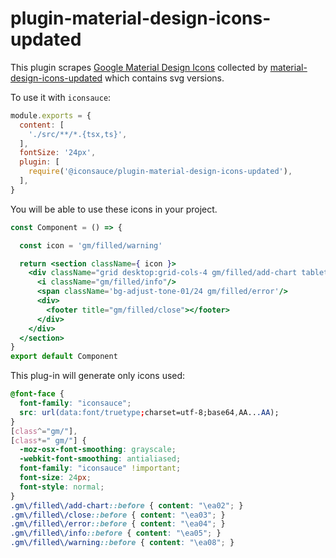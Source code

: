 # plugin-material-design-icons-updated

This plugin scrapes [Google Material Design Icons](https://fonts.google.com/icons) collected by [material-design-icons-updated](https://github.com/stramel/material-design-icons-updated) which contains svg versions.

To use it with `iconsauce`:

```js
module.exports = {
  content: [
    './src/**/*.{tsx,ts}',
  ],
  fontSize: '24px',
  plugin: [
    require('@iconsauce/plugin-material-design-icons-updated'),
  ],
}
```

You will be able to use these icons in your project.

```jsx
const Component = () => {

  const icon = 'gm/filled/warning'

  return <section className={ icon }>
    <div className="grid desktop:grid-cols-4 gm/filled/add-chart tablet:grid-cols-2 grid-cols-1 desktop:gap-6 gap-12 desktop:auto-rows-fr desktop:items-end">
      <i className="gm/filled/info"/>
      <span className='bg-adjust-tone-01/24 gm/filled/error'/>
      <div>
        <footer title="gm/filled/close"></footer>
      </div>
    </div>
  </section>
}
export default Component
```

This plug-in will generate only icons used:

```css
@font-face {
  font-family: "iconsauce";
  src: url(data:font/truetype;charset=utf-8;base64,AA...AA);
}
[class^="gm/"],
[class*=" gm/"] {
  -moz-osx-font-smoothing: grayscale;
  -webkit-font-smoothing: antialiased;
  font-family: "iconsauce" !important;
  font-size: 24px;
  font-style: normal;
}
.gm\/filled\/add-chart::before { content: "\ea02"; }
.gm\/filled\/close::before { content: "\ea03"; }
.gm\/filled\/error::before { content: "\ea04"; }
.gm\/filled\/info::before { content: "\ea05"; }
.gm\/filled\/warning::before { content: "\ea08"; }
```
